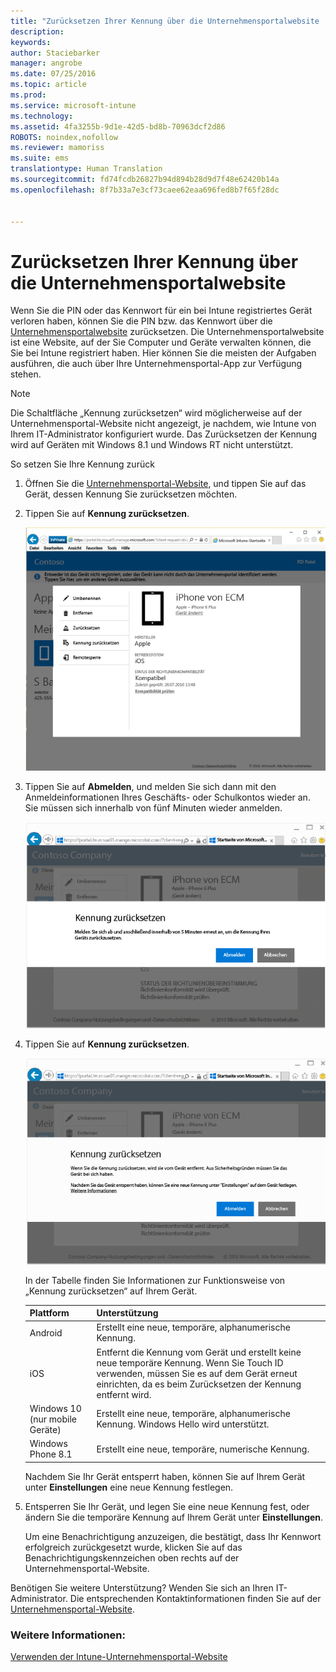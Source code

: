 ```yaml
---
title: "Zurücksetzen Ihrer Kennung über die Unternehmensportalwebsite | Microsoft Intune"
description: 
keywords: 
author: Staciebarker
manager: angrobe
ms.date: 07/25/2016
ms.topic: article
ms.prod: 
ms.service: microsoft-intune
ms.technology: 
ms.assetid: 4fa3255b-9d1e-42d5-bd8b-70963dcf2d86
ROBOTS: noindex,nofollow
ms.reviewer: mamoriss
ms.suite: ems
translationtype: Human Translation
ms.sourcegitcommit: fd74fcdb26827b94d894b28d9d7f48e62420b14a
ms.openlocfilehash: 8f7b33a7e3cf73caee62eaa696fed8b7f65f28dc


---
```



# Zurücksetzen Ihrer Kennung über die Unternehmensportalwebsite

Wenn Sie die PIN oder das Kennwort für ein bei Intune registriertes Gerät verloren haben, können Sie die PIN bzw. das Kennwort über die [Unternehmensportalwebsite](http://portal.manage.microsoft.com) zurücksetzen. Die Unternehmensportalwebsite ist eine Website, auf der Sie Computer und Geräte verwalten können, die Sie bei Intune registriert haben. Hier können Sie die meisten der Aufgaben ausführen, die auch über Ihre Unternehmensportal-App zur Verfügung stehen.

> [!NOTE]
> Die Schaltfläche „Kennung zurücksetzen“ wird möglicherweise auf der Unternehmensportal-Website nicht angezeigt, je nachdem, wie Intune von Ihrem IT-Administrator konfiguriert wurde. Das Zurücksetzen der Kennung wird auf Geräten mit Windows 8.1 und Windows RT nicht unterstützt.

So setzen Sie Ihre Kennung zurück

1.  Öffnen Sie die [Unternehmensportal-Website](http://portal.manage.microsoft.com), und tippen Sie auf das Gerät, dessen Kennung Sie zurücksetzen möchten.

2.  Tippen Sie auf **Kennung zurücksetzen**.

    ![resetp-passcode-option-on-company-portal-website](./media/iwp-screen-with-all-options.png)

3.  Tippen Sie auf **Abmelden**, und melden Sie sich dann mit den Anmeldeinformationen Ihres Geschäfts- oder Schulkontos wieder an. Sie müssen sich innerhalb von fünf Minuten wieder anmelden.

    ![sign-out-sign-back-in](./media/iwp-2-sign-out.png)

4.  Tippen Sie auf **Kennung zurücksetzen**.

    ![tap-reset-passcode](./media/iwp-3-tap-reset-passcode-after-signin.png)

    In der Tabelle finden Sie Informationen zur Funktionsweise von „Kennung zurücksetzen“ auf Ihrem Gerät.

    |Plattform|Unterstützung|
    |------------|-----------|
    |Android|Erstellt eine neue, temporäre, alphanumerische Kennung.|
    |iOS|Entfernt die Kennung vom Gerät und erstellt keine neue temporäre Kennung. Wenn Sie Touch ID verwenden, müssen Sie es auf dem Gerät erneut einrichten, da es beim Zurücksetzen der Kennung entfernt wird.|
    |Windows 10 (nur mobile Geräte)|Erstellt eine neue, temporäre, alphanumerische Kennung. Windows Hello wird unterstützt.|
    |Windows Phone 8.1|Erstellt eine neue, temporäre, numerische Kennung.|
    Nachdem Sie Ihr Gerät entsperrt haben, können Sie auf Ihrem Gerät unter **Einstellungen** eine neue Kennung festlegen.

5.  Entsperren Sie Ihr Gerät, und legen Sie eine neue Kennung fest, oder ändern Sie die temporäre Kennung auf Ihrem Gerät unter **Einstellungen**.

    Um eine Benachrichtigung anzuzeigen, die bestätigt, dass Ihr Kennwort erfolgreich zurückgesetzt wurde, klicken Sie auf das Benachrichtigungskennzeichen oben rechts auf der Unternehmensportal-Website.

Benötigen Sie weitere Unterstützung? Wenden Sie sich an Ihren IT-Administrator. Die entsprechenden Kontaktinformationen finden Sie auf der [Unternehmensportal-Website](http://portal.manage.microsoft.com).

### Weitere Informationen:
[Verwenden der Intune-Unternehmensportal-Website](using-the-intune-company-portal-website.md)



<!--HONumber=Aug16_HO3-->


